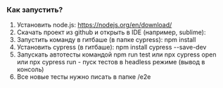### Как запустить?

1. Установить node.js: https://nodejs.org/en/download/
2. Скачать проект из github и открыть в IDE (например, sublime):
3. Запустить команду в гитбаше (в папке cypress): npm install
4. Установить cypress (в гитбаше): npm install cypress --save-dev
5. Запускать автотесты командой npm run test или npx cypress open или npx cypress run - пуск тестов в headless режиме (вывод в консоль)
6. Все новые тесты нужно писать в папке /e2e
